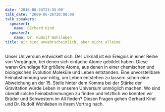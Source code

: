 ```yaml
---
date: '2016-08-24T23:35:00'
talk_date: '2009-06-26T20:00:00'
talk_speakers:
  speaker1:
    name: GErhard Kind
  speaker2:
    name: Dr. Rudolf Wohlleben
title: Wir sind unwahrscheinlich, aber nicht alleine
---
```

Unser Universum entwickelt sich. Der Urknall ist ein Ereignis in einer Reihe von Vorgängen, bei denen sich einfache Atome gebildet haben. Diese waren Grundlage für größere Atome, aus denen in einer chemischen und biologischen Evolution Moleküle und Leben entstanden.
Eine unvorstellbare Feinabstimmung war nötig, um Leben entstehen zu lassen: schon eine Abweichung an der 15. Stelle hinter dem Komma bei der Stärke der Gravitation würde Leben in unseren Universum unmöglich machen. 
Wo sind überall solche Feinabstimmungen zu finden und letztlich wo könnten wir Brüder und Schwestern im All finden? Diesen Fragen gehen Gerhard Kind und Dr. Rudolf Wohlleben in ihrem Vortrag nach.